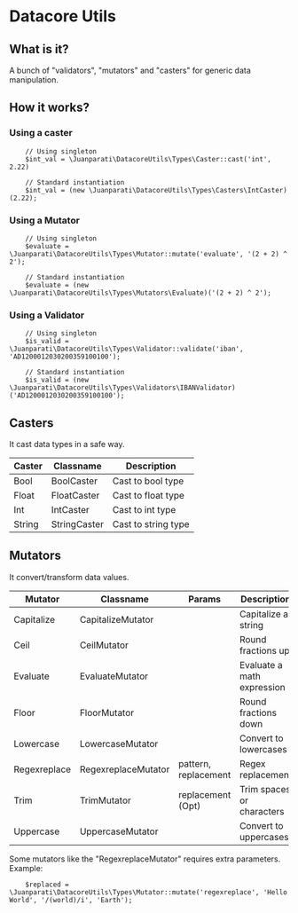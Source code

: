 # Datacore Utils

## What is it?

A bunch of "validators", "mutators" and "casters" for generic data manipulation.


## How it works?

### Using a caster

        // Using singleton
        $int_val = \Juanparati\DatacoreUtils\Types\Caster::cast('int', 2.22)
        
        // Standard instantiation
        $int_val = (new \Juanparati\DatacoreUtils\Types\Casters\IntCaster)(2.22);
        
   
### Using a Mutator

        // Using singleton
        $evaluate = \Juanparati\DatacoreUtils\Types\Mutator::mutate('evaluate', '(2 + 2) ^ 2');
        
        // Standard instantiation
        $evaluate = (new \Juanparati\DatacoreUtils\Types\Mutators\Evaluate)('(2 + 2) ^ 2');
   

### Using a Validator

        // Using singleton
        $is_valid = \Juanparati\DatacoreUtils\Types\Validator::validate('iban', 'AD1200012030200359100100');
        
        // Standard instantiation
        $is_valid = (new \Juanparati\DatacoreUtils\Types\Validators\IBANValidator)('AD1200012030200359100100');
        
        
## Casters

It cast data types in a safe way.

| Caster    | Classname     | Description                                           |
|-----------|---------------|-------------------------------------------------------|
| Bool      | BoolCaster    | Cast to bool type                                     |
| Float     | FloatCaster   | Cast to float type                                    |
| Int       | IntCaster     | Cast to int type                                      |
| String    | StringCaster  | Cast to string type                                   |


## Mutators

It convert/transform data values.

| Mutator       | Classname          | Params             | Description               |
|---------------|--------------------|--------------------|---------------------------|
| Capitalize    | CapitalizeMutator  |                    | Capitalize a string       |
| Ceil          | CeilMutator        |                    | Round fractions up        |
| Evaluate      | EvaluateMutator    |                    | Evaluate a math expression|
| Floor         | FloorMutator       |                    | Round fractions down      |
| Lowercase     | LowercaseMutator   |                    | Convert to lowercases     |
| Regexreplace  | RegexreplaceMutator|pattern, replacement| Regex replacement         |
| Trim          | TrimMutator        |replacement (Opt)   | Trim spaces or characters |
| Uppercase     | UppercaseMutator   |                    | Convert to uppercases     |


Some mutators like the "RegexreplaceMutator" requires extra parameters. Example:


        $replaced = \Juanparati\DatacoreUtils\Types\Mutator::mutate('regexreplace', 'Hello World', '/(world)/i', 'Earth');
        

   